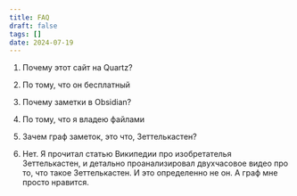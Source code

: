 ```yaml
---
title: FAQ
draft: false
tags: []
date: 2024-07-19
---
```

1. Почему этот сайт на Quartz?
2. По тому, что он бесплатный

1. Почему заметки в Obsidian?
2. По тому, что я владею файлами

1. Зачем граф заметок, это что, Зеттелькастен?
2. Нет. Я прочитал статью Википедии про изобретателья Зеттелькастен, и детально проанализировал двухчасовое видео про то, что такое Зеттелькастен. И это определенно не он. А граф мне просто нравится.
